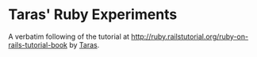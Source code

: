 # Taras' Ruby Experiments

A verbatim following of the tutorial at http://ruby.railstutorial.org/ruby-on-rails-tutorial-book
by [Taras](http://bk.com). 
